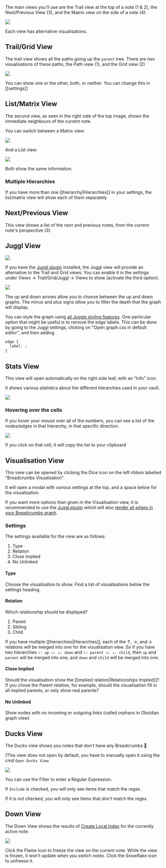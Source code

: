 The main views you'll use are the Trail view at the top of a note (1 & 2), the Next/Previous View (3), and the Matrix view on the side of a note (4).

![](https://i.imgur.com/CbBBPVk.png)

Each view has alternative visualisations.

## Trail/Grid View

The trail view shows all the paths going up the `parent` tree.
There are two visualisations of these paths, the Path view (1), and the Grid view (2)

![](https://i.imgur.com/FbMLEys.png)

You can show one or the other, both, or neither. You can change this in [[settings]]

## List/Matrix View

The second view, as seen in the right side of the top image, shows the immediate neighbours of the current note.

You can switch between a Matrix view:

![](https://i.imgur.com/5GGJDeK.png)

And a List view:

![](https://i.imgur.com/idEOx7n.png)

Both show the same information.

### Multiple Hierarchies

If you have more than one [[hierarchy|Hierarchies]] in your settings, the list/matrix view will show each of them separately

## Next/Previous View

This view shows a list of the next and previous notes, from the current note's perspective (3).

## Juggl View

![](https://i.imgur.com/roOYVhl.png)

If you have the [Juggl plugin](https://github.com/HEmile/juggl) installed, the Juggl view will provide an alternative to the Trail and Grid views. You can enable it in the settings under Views -> Trail/Grid/Juggl -> Views to show (activate the third option).

![](https://i.imgur.com/0Imhrgu.png)

The up and down arrows allow you to choose between the up and down graphs. The minus and plus signs allow you to filter the depth that the graph will display.

You can style the graph using [all Juggls styling features](https://juggl.io/Features/Styling/Styling).
One particular option that might be useful is to remove the edge labels. This can be done by going to the Juggl settings, clicking on "Open graph.css in default editor", and then adding

```css
edge {
  label: ;
}
```

## Stats View

This view will open automatically on the right side leaf, with an "Info" icon.

It shows various statistics about the different hierarchies used in your vault.

![](https://i.imgur.com/Nms0Eqn.png)

### Hovering over the cells

If you hover your mouse over all of the numbers, you can see a list of the nodes/edges in that hierarchy, in that specific direction.

![](https://i.imgur.com/8YHlVvj.png)

If you click on that cell, it will copy the list to your clipboard

## Visualisation View

This view can be opened by clicking the Dice icon on the left ribbon labelled "Breadcrumbs Visualisation".

It will open a modal with various settings at the top, and a space below for the visualisation.

If you want more options than given in the Visualisation view, it is recommended to use the [Juggl plugin](https://juggl.io/Juggl) which will also [render all edges in your Breadcrumbs graph](https://juggl.io/Features/Breadcrumbs+integration).

### Settings

The settings available for the view are as follows:

1. Type
2. Relation
3. Close Implied
4. No Unlinked

#### Type

Choose the visualisation to show. Find a list of visualisations below the settings heading.

#### Relation

Which relationship should be displayed?

1. Parent
2. Sibling
3. Child

If you have multiple [[hierarchies|Hierarchies]], each of the ↑, →, and ↓ relations will be merged into one for the visualisation view.
So if you have two hierarchies `↑: up →: ↓: down` and `↑: parent →: ↓: child`, then `up` and `parent` will be merged into one, and `down` and `child` will be merged into one.

#### Close Implied

Should the visualisation show the [[implied relation|Relationships Implied]]?
If you chose the Parent relation, for example, should the visualisation fill in all implied parents, or only show real parents?

#### No Unlinked

Show nodes with no incoming or outgoing links (called orphans in Obsidian graph view)

## Ducks View

The Ducks view shows you notes that don't have any Breadcrumbs 🦆

(This view does not open by default, you have to manually open it using the cmd `Open Ducks View`

![](https://i.imgur.com/j1xrnDA.png)

You can use the Filter to enter a Regular Expression.

If `Include` is checked, you will only see items that match the regex.

If it is _not_ checked, you will only see items that _don't_ match the regex

## Down View

The Down View shows the results of [Create Local Index](/docs/Commands/Create-Index#local-index) for the currently active note.

![](https://imgur.com/ZEJyEQ4.png)

Click the Flame icon to freeze the view on the current note. While the view is frozen, it won't update when you switch notes. Click the Snowflake icon to unfreeze it.
